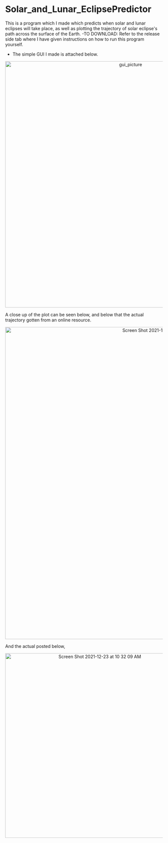 # Solar_and_Lunar_EclipsePredictor



This is a program which I made which predicts when solar and lunar eclipses will take place, as well as plotting the trajectory of solar eclipse's path across the surface of the Earth. 
-TO DOWNLOAD: Refer to the release side tab where I have given instructions on how to run this program yourself.
- The simple GUI I made is attached below.
<p align="center">
<img width="786" alt="gui_picture" src="https://user-images.githubusercontent.com/37377528/149196233-6633f88e-d3f4-4791-8db6-c72f4323614d.png">
</p>




A close up of the plot can be seen below, and below that the actual trajectory gotten from an online resource.

<p align="center">
 <img width="996" alt="Screen Shot 2021-12-26 at 12 59 22 PM" src="https://user-images.githubusercontent.com/37377528/147416388-9ece280e-baa5-4621-a7b0-92c6137d050a.png">

</p>

And the actual posted below,
<p align="center">
  <img width="589" alt="Screen Shot 2021-12-23 at 10 32 09 AM" src="https://user-images.githubusercontent.com/37377528/147261517-5c0a698e-3a1c-4b93-b69c-96b65b6bec08.png">
</p>

